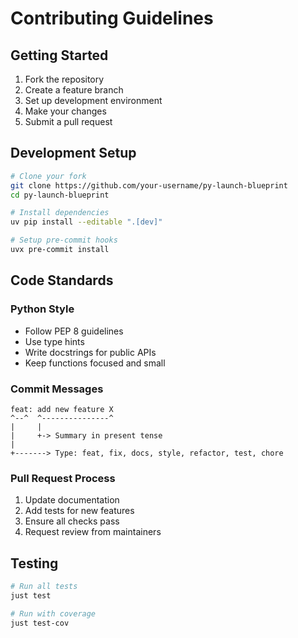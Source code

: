 # Contributing Guidelines

## Getting Started

1. Fork the repository
2. Create a feature branch
3. Set up development environment
4. Make your changes
5. Submit a pull request

## Development Setup

```bash
# Clone your fork
git clone https://github.com/your-username/py-launch-blueprint
cd py-launch-blueprint

# Install dependencies
uv pip install --editable ".[dev]"

# Setup pre-commit hooks
uvx pre-commit install
```

## Code Standards

### Python Style

- Follow PEP 8 guidelines
- Use type hints
- Write docstrings for public APIs
- Keep functions focused and small

### Commit Messages

```
feat: add new feature X
^--^  ^---------------^
|     |
|     +-> Summary in present tense
|
+-------> Type: feat, fix, docs, style, refactor, test, chore
```

### Pull Request Process

1. Update documentation
2. Add tests for new features
3. Ensure all checks pass
4. Request review from maintainers

## Testing

```bash
# Run all tests
just test

# Run with coverage
just test-cov
```
